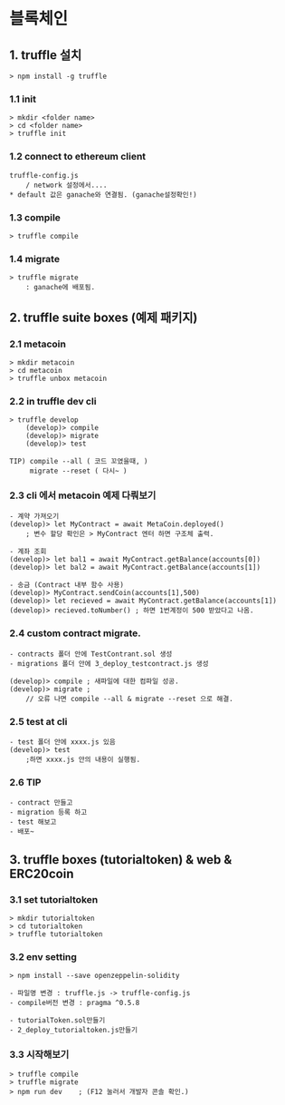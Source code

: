 # 블록체인
## 1. truffle 설치
    > npm install -g truffle

### 1.1 init
    > mkdir <folder name>
    > cd <folder name>
    > truffle init

### 1.2 connect to ethereum client
    truffle-config.js
        / network 설정에서....
    * default 값은 ganache와 연결됨. (ganache설정확인!)

### 1.3 compile
    > truffle compile

### 1.4 migrate
    > truffle migrate
        : ganache에 배포됨. 

## 2. truffle suite boxes (예제 패키지) 

### 2.1 metacoin
    > mkdir metacoin
    > cd metacoin
    > truffle unbox metacoin

### 2.2 in truffle dev cli
    > truffle develop
        (develop)> compile
        (develop)> migrate
        (develop)> test

    TIP) compile --all ( 코드 꼬였을때, )
         migrate --reset ( 다시~ )

### 2.3 cli 에서 metacoin 예제 다뤄보기
    - 계약 가져오기
    (develop)> let MyContract = await MetaCoin.deployed()
        ; 변수 할당 확인은 > MyContract 엔터 하면 구조체 출력.

    - 계좌 조회
    (develop)> let bal1 = await MyContract.getBalance(accounts[0])
    (develop)> let bal2 = await MyContract.getBalance(accounts[1])

    - 송금 (Contract 내부 함수 사용)
    (develop)> MyContract.sendCoin(accounts[1],500)
    (develop)> let recieved = await MyContract.getBalance(accounts[1])
    (develop)> recieved.toNumber() ; 하면 1번계정이 500 받았다고 나옴.


### 2.4 custom contract migrate.
    - contracts 폴더 안에 TestContrant.sol 생성
    - migrations 폴더 안에 3_deploy_testcontract.js 생성

    (develop)> compile ; 새파일에 대한 컴파일 성공.
    (develop)> migrate ; 
        // 오류 나면 compile --all & migrate --reset 으로 해결.


### 2.5 test at cli
    - test 폴더 안에 xxxx.js 있음
    (develop)> test 
        ;하면 xxxx.js 안의 내용이 실행됨.

### 2.6 TIP
    - contract 만들고
    - migration 등록 하고 
    - test 해보고
    - 배포~


## 3. truffle boxes (tutorialtoken) & web & ERC20coin

### 3.1 set tutorialtoken 
    > mkdir tutorialtoken
    > cd tutorialtoken
    > truffle tutorialtoken

### 3.2 env setting
    > npm install --save openzeppelin-solidity
    
    - 파일명 변경 : truffle.js -> truffle-config.js
    - compile버전 변경 : pragma ^0.5.8

    - tutorialToken.sol만들기
    - 2_deploy_tutorialtoken.js만들기

### 3.3 시작해보기
    > truffle compile
    > truffle migrate
    > npm run dev    ; (F12 눌러서 개발자 콘솔 확인.)

